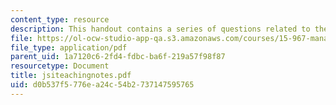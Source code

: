 ```yaml
---
content_type: resource
description: This handout contains a series of questions related to the case study.
file: https://ol-ocw-studio-app-qa.s3.amazonaws.com/courses/15-967-managing-and-volunteering-in-the-non-profit-sector-spring-2005/d0b537f5776ea24c54b2737147595765_jsiteachingnotes.pdf
file_type: application/pdf
parent_uid: 1a7120c6-2fd4-fdbc-ba6f-219a57f98f87
resourcetype: Document
title: jsiteachingnotes.pdf
uid: d0b537f5-776e-a24c-54b2-737147595765
---
```

